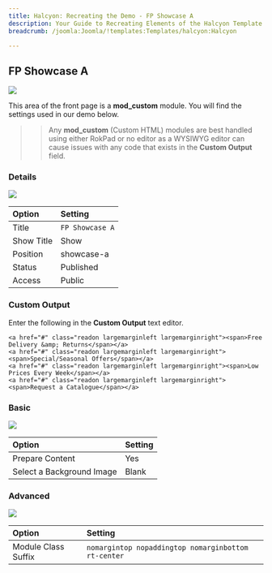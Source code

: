 ```yaml
---
title: Halcyon: Recreating the Demo - FP Showcase A
description: Your Guide to Recreating Elements of the Halcyon Template for Joomla
breadcrumb: /joomla:Joomla/!templates:Templates/halcyon:Halcyon

---
```


FP Showcase A
-----
![][demo]

This area of the front page is a **mod_custom** module. You will find the settings used in our demo below.

>> Any **mod_custom** (Custom HTML) modules are best handled using either RokPad or no editor as a WYSIWYG editor can cause issues with any code that exists in the **Custom Output** field.

### Details
![][demo2]

| Option     | Setting           |  
| :--------- | :---------------- |  
| Title      | `FP Showcase A`   |  
| Show Title | Show              |  
| Position   | showcase-a        |  
| Status     | Published         |  
| Access     | Public            |  

### Custom Output
Enter the following in the **Custom Output** text editor.

~~~
<a href="#" class="readon largemarginleft largemarginright"><span>Free Delivery &amp; Returns</span></a>
<a href="#" class="readon largemarginleft largemarginright"><span>Special/Seasonal Offers</span></a>
<a href="#" class="readon largemarginleft largemarginright"><span>Low Prices Every Week</span></a>
<a href="#" class="readon largemarginleft largemarginright"><span>Request a Catalogue</span></a>
~~~

### Basic
![][demo3]

| Option                    | Setting |  
| :------------------------ | :------ |  
| Prepare Content           | Yes     |  
| Select a Background Image | Blank   |

### Advanced
![][demo4]

| Option              | Setting                                             |  
| :------------------ | :-------------------------------------------------- |  
| Module Class Suffix | `nomargintop nopaddingtop nomarginbottom rt-center` |  

[demo]: assets/demo_3.jpeg
[demo2]: assets/showcase_1.jpeg
[demo3]: assets/showcase_2.jpeg
[demo4]: assets/showcase_3.jpeg
